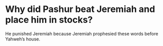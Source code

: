 # Why did Pashur beat Jeremiah and place him in stocks?

He punished Jeremiah because Jeremiah prophesied these words before Yahweh’s house.
